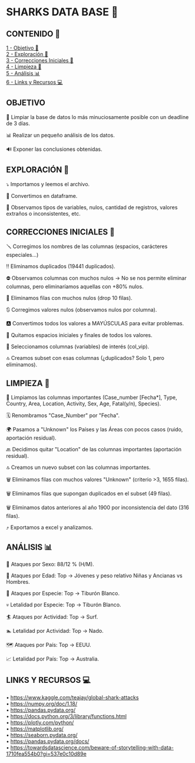 #  SHARKS DATA BASE 🦈 <br />
## CONTENIDO 📑
[1 - Objetivo 🎯](#O)<br />
[2 - Exploración 👀](#E) <br />
[3 - Correcciones Iniciales 🔧](#CI)<br />
[4 - Limpieza 🧼](#L)<br />
[5 - Análisis 📊](#A)<br />
[6 - Links y Recursos 💻](#LR)<br />

## OBJETIVO <a name="O"/> 
🧹 Limpiar la base de datos lo más minuciosamente posible con un deadline de 3 días.<br />

📊 Realizar un pequeño análisis de los datos.<br />

🔊 Exponer las conclusiones obtenidas.

## EXPLORACIÓN 👀 <a name="E"/> 
⤵️ Importamos y leemos el archivo.<br />

📅 Convertimos en dataframe.<br />

🔎 Observamos tipos de variables, nulos, cantidad de registros, valores extraños o inconsistentes, etc.

## CORRECCIONES INICIALES 🔧 <a name="CI"/> 
🪛 Corregimos los nombres de las columnas (espacios, carácteres especiales...)<br />

‼️ Eliminamos duplicados (19441 duplicados).<br />

⛔ Observamos columnas con muchos nulos -> No se nos permite eliminar columnas, pero eliminaríamos aquellas con +80% nulos.<br />

🚩 Eliminamos filas con muchos nulos (drop 10 filas). <br />

🔃 Corregimos valores nulos (observamos nulos por columna).<br />

🅰️ Convertimos todos los valores a MAYÚSCULAS para evitar problemas.<br />

🔘 Quitamos espacios iniciales y finales de todos los valores.<br />

🚨 Seleccionamos columnas (variables) de interés (col_vip).<br />

🔝 Creamos subset con esas columnas (¿duplicados? Solo 1, pero eliminamos).

## LIMPIEZA 🧼 <a name="L"/> 
🧹 Limpiamos las columnas importantes (Case_number [Fecha*], Type, Country, Area, Location, Activity, Sex, Age, Fatal(y/n), Species).<br />

🗓️ Renombramos "Case_Number" por "Fecha".<br />

🌍 Pasamos a "Unknown" los Países y las Áreas con pocos casos (ruido, aportación residual).<br />

🔙 Decidimos quitar "Location" de las columnas importantes (aportación residual).<br />

🔝 Creamos un nuevo subset con las columnas importantes.<br />

🗑️ Eliminamos filas con muchos valores "Unknown" (criterio >3, 1655 filas).<br />

🗑️ Eliminamos filas que supongan duplicados en el subset (49 filas).<br />

🗑️ Eliminamos datos anteriores al año 1900 por inconsistencia del dato (316 filas).<br />

⤴️ Exportamos a excel y analizamos.<br />

## ANÁLISIS 📊 <a name="A"/> 
🚻 Ataques por Sexo: 88/12 % (H/M).<br />

👧 Ataques por Edad: Top -> Jóvenes y peso relativo Niñas y Ancianas vs Hombres.<br />

🦈 Ataques por Especie: Top -> Tiburón Blanco.<br />

💀 Letalidad por Especie: Top -> Tiburón Blanco.<br />

🏄 Ataques por Actividad: Top -> Surf.<br />

🏊 Letalidad por Actividad: Top -> Nado.<br />

🗺️ Ataques por País: Top -> EEUU.<br />

📈 Letalidad por País: Top -> Australia.

## LINKS Y RECURSOS 💻 <a name="LR"/>
• https://www.kaggle.com/teajay/global-shark-attacks <br />
• https://numpy.org/doc/1.18/ <br />
• https://pandas.pydata.org/ <br />
• https://docs.python.org/3/library/functions.html <br />
• https://plotly.com/python/ <br />
• https://matplotlib.org/ <br />
• https://seaborn.pydata.org/ <br />
• https://pandas.pydata.org/docs/ <br />
• https://towardsdatascience.com/beware-of-storytelling-with-data-1710fea554b0?gi=537e0c10d89e
